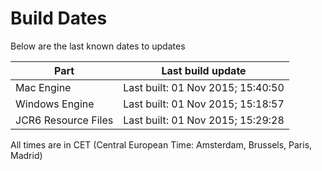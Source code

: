 # Build Dates

Below are the last known dates to updates

Part | Last build update
-----|-----
Mac Engine | Last built: 01 Nov 2015; 15:40:50
Windows Engine | Last built: 01 Nov 2015; 15:18:57
JCR6 Resource Files | Last built: 01 Nov 2015; 15:29:28
All times are in CET (Central European Time: Amsterdam, Brussels, Paris, Madrid)



